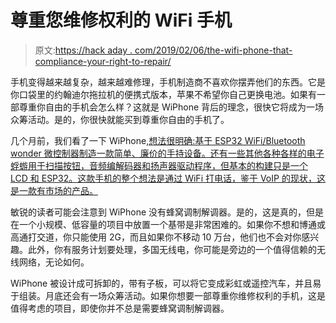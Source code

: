 # 尊重您维修权利的 WiFi 手机

> 原文:[https://hack aday . com/2019/02/06/the-wifi-phone-that-compliance-your-right-to-repair/](https://hackaday.com/2019/02/06/the-wifi-phone-that-respects-your-right-to-repair/)

手机变得越来越复杂，越来越难修理，手机制造商不喜欢你摆弄他们的东西。它是你口袋里的约翰迪尔拖拉机的便携式版本，苹果不希望你自己更换电池。如果有一部尊重你自由的手机会怎么样？这就是 WiPhone 背后的理念，很快它将成为一场众筹活动。是的，你很快就能买到尊重你自由的手机了。

几个月前，我们看了一下 WiPhone[,想法很明确:基于 ESP32 WiFi/Bluetooth wonder 微控制器制造一款简单、廉价的手持设备。还有一些其他各种各样的电子蜉蝣用于扫描按钮，音频编解码器和扬声器驱动程序，但基本的构建只是一个 LCD 和 ESP32。这款手机的整个想法是通过 WiFi 打电话，鉴于 VoIP 的现状，这是一款有市场的产品。](https://hackaday.com/2018/08/24/this-hackable-phone-makes-wifi-calls/)

敏锐的读者可能会注意到 WiPhone 没有蜂窝调制解调器。是的，这是真的，但是在一个小规模、低容量的项目中放置一个基带是非常困难的。如果你不想和博通或高通打交道，你只能使用 2G，而且如果你不移动 10 万台，他们也不会对你感兴趣。此外，你有服务计划要处理，多国无线电，你可能是旁边的一个值得信赖的无线网络，无论如何。

WiPhone 被设计成可拆卸的，带有子板，可以将它变成彩虹或遥控汽车，并且易于组装。月底还会有一场众筹活动。如果你想要一部尊重你维修权利的手机，这是值得考虑的项目，即使你并不总是需要蜂窝调制解调器。